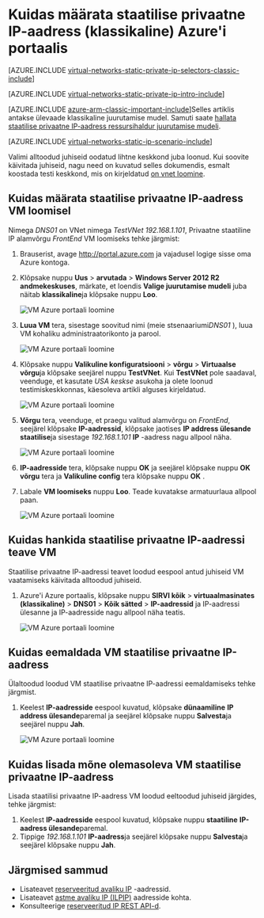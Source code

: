 <properties 
   pageTitle="Klassikaline režiim Azure'i portaalis privaatne staatiline IP määramine | Microsoft Azure'i"
   description="Privaatne staatiline IP-d ja kuidas neid hallata klassikaline režiim Azure'i portaalis mõistmine"
   services="virtual-network"
   documentationCenter="na"
   authors="jimdial"
   manager="carmonm"
   editor="tysonn"
   tags="azure-service-management"
/>
<tags 
   ms.service="virtual-network"
   ms.devlang="na"
   ms.topic="article"
   ms.tgt_pltfrm="na"
   ms.workload="infrastructure-services"
   ms.date="02/04/2016"
   ms.author="jdial" />

# <a name="how-to-set-a-static-private-ip-address-classic-in-the-azure-portal"></a>Kuidas määrata staatilise privaatne IP-aadress (klassikaline) Azure'i portaalis

[AZURE.INCLUDE [virtual-networks-static-private-ip-selectors-classic-include](../../includes/virtual-networks-static-private-ip-selectors-classic-include.md)]

[AZURE.INCLUDE [virtual-networks-static-private-ip-intro-include](../../includes/virtual-networks-static-private-ip-intro-include.md)]

[AZURE.INCLUDE [azure-arm-classic-important-include](../../includes/azure-arm-classic-important-include.md)]Selles artiklis antakse ülevaade klassikaline juurutamise mudel. Samuti saate [hallata staatilise privaatne IP-aadress ressursihaldur juurutamise mudeli](virtual-networks-static-private-ip-arm-pportal.md).

[AZURE.INCLUDE [virtual-networks-static-ip-scenario-include](../../includes/virtual-networks-static-ip-scenario-include.md)]

Valimi alltoodud juhiseid oodatud lihtne keskkond juba loonud. Kui soovite käivitada juhiseid, nagu need on kuvatud selles dokumendis, esmalt koostada testi keskkond, mis on kirjeldatud [on vnet loomine](virtual-networks-create-vnet-classic-pportal.md).

## <a name="how-to-specify-a-static-private-ip-address-when-creating-a-vm"></a>Kuidas määrata staatilise privaatne IP-aadress VM loomisel
Nimega *DNS01* on VNet nimega *TestVNet* *192.168.1.101*, Privaatne staatiline IP alamvõrgu *FrontEnd* VM loomiseks tehke järgmist:

1. Brauserist, avage http://portal.azure.com ja vajadusel logige sisse oma Azure kontoga.
2. Klõpsake nuppu **Uus** > **arvutada** > **Windows Server 2012 R2 andmekeskuses**, märkate, et loendis **Valige juurutamise mudeli** juba näitab **klassikaline**ja klõpsake nuppu **Loo**.

    ![VM Azure portaali loomine](./media/virtual-networks-static-ip-classic-pportal/figure01.png)

3. **Luua VM** tera, sisestage soovitud nimi (meie stsenaariumi*DNS01* ), luua VM kohaliku administraatorikonto ja parool.

    ![VM Azure portaali loomine](./media/virtual-networks-static-ip-classic-pportal/figure02.png)

4. Klõpsake nuppu **Valikuline konfiguratsiooni** > **võrgu** > **Virtuaalse võrgu**ja klõpsake seejärel nuppu **TestVNet**. Kui **TestVNet** pole saadaval, veenduge, et kasutate *USA keskse* asukoha ja olete loonud testimiskeskkonnas, käesoleva artikli alguses kirjeldatud.

    ![VM Azure portaali loomine](./media/virtual-networks-static-ip-classic-pportal/figure03.png)

5. **Võrgu** tera, veenduge, et praegu valitud alamvõrgu on *FrontEnd*, seejärel klõpsake **IP-aadressid**, klõpsake jaotises **IP address ülesande** **staatilise**ja sisestage *192.168.1.101* **IP** -aadress nagu allpool näha.

    ![VM Azure portaali loomine](./media/virtual-networks-static-ip-classic-pportal/figure04.png)   

6. **IP-aadresside** tera, klõpsake nuppu **OK** ja seejärel klõpsake nuppu **OK** **võrgu** tera ja **Valikuline config** tera klõpsake nuppu **OK** .
7. Labale **VM loomiseks** nuppu **Loo**. Teade kuvatakse armatuurlaua allpool paan.

    ![VM Azure portaali loomine](./media/virtual-networks-static-ip-classic-pportal/figure05.png)

## <a name="how-to-retrieve-static-private-ip-address-information-for-a-vm"></a>Kuidas hankida staatilise privaatne IP-aadressi teave VM

Staatilise privaatne IP-aadressi teavet loodud eespool antud juhiseid VM vaatamiseks käivitada alltoodud juhiseid.

1. Azure'i Azure portaalis, klõpsake nuppu **SIRVI kõik** > **virtuaalmasinates (klassikaline)** > **DNS01** > **Kõik sätted** > **IP-aadressid** ja IP-aadressi ülesanne ja IP-aadresside nagu allpool näha teatis.

    ![VM Azure portaali loomine](./media/virtual-networks-static-ip-classic-pportal/figure06.png)

## <a name="how-to-remove-a-static-private-ip-address-from-a-vm"></a>Kuidas eemaldada VM staatilise privaatne IP-aadress
Ülaltoodud loodud VM staatilise privaatne IP-aadressi eemaldamiseks tehke järgmist.
    
1. Keelest **IP-aadresside** eespool kuvatud, klõpsake **dünaamiline** **IP address ülesande**paremal ja seejärel klõpsake nuppu **Salvesta**ja seejärel nuppu **Jah**.

    ![VM Azure portaali loomine](./media/virtual-networks-static-ip-classic-pportal/figure07.png)

## <a name="how-to-add-a-static-private-ip-address-to-an-existing-vm"></a>Kuidas lisada mõne olemasoleva VM staatilise privaatne IP-aadress
Lisada staatilisi privaatne IP-aadress VM loodud eeltoodud juhiseid järgides, tehke järgmist:

1. Keelest **IP-aadresside** eespool kuvatud, klõpsake nuppu **staatiline** **IP-aadress ülesande**paremal.
2. Tippige *192.168.1.101* **IP-aadress**ja seejärel klõpsake nuppu **Salvesta**ja seejärel klõpsake nuppu **Jah**.

## <a name="next-steps"></a>Järgmised sammud

- Lisateavet [reserveeritud avaliku IP](virtual-networks-reserved-public-ip.md) -aadressid.
- Lisateavet [astme avaliku IP (ILPIP)](virtual-networks-instance-level-public-ip.md) aadresside kohta.
- Konsulteerige [reserveeritud IP REST API-d](https://msdn.microsoft.com/library/azure/dn722420.aspx).